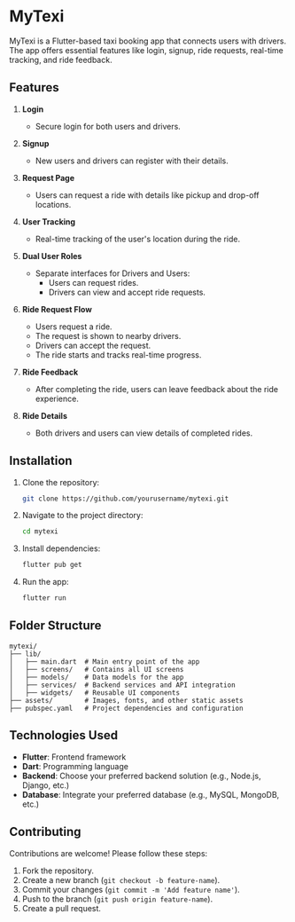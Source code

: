 # MyTexi

MyTexi is a Flutter-based taxi booking app that connects users with drivers. The app offers essential features like login, signup, ride requests, real-time tracking, and ride feedback.

## Features

1. **Login**
   - Secure login for both users and drivers.

2. **Signup**
   - New users and drivers can register with their details.

3. **Request Page**
   - Users can request a ride with details like pickup and drop-off locations.

4. **User Tracking**
   - Real-time tracking of the user's location during the ride.

5. **Dual User Roles**
   - Separate interfaces for Drivers and Users:
     - Users can request rides.
     - Drivers can view and accept ride requests.

6. **Ride Request Flow**
   - Users request a ride.
   - The request is shown to nearby drivers.
   - Drivers can accept the request.
   - The ride starts and tracks real-time progress.

7. **Ride Feedback**
   - After completing the ride, users can leave feedback about the ride experience.

8. **Ride Details**
   - Both drivers and users can view details of completed rides.

## Installation

1. Clone the repository:
   ```bash
   git clone https://github.com/yourusername/mytexi.git
   ```

2. Navigate to the project directory:
   ```bash
   cd mytexi
   ```

3. Install dependencies:
   ```bash
   flutter pub get
   ```

4. Run the app:
   ```bash
   flutter run
   ```

## Folder Structure

```plaintext
mytexi/
├── lib/
│   ├── main.dart  # Main entry point of the app
│   ├── screens/   # Contains all UI screens
│   ├── models/    # Data models for the app
│   ├── services/  # Backend services and API integration
│   ├── widgets/   # Reusable UI components
├── assets/        # Images, fonts, and other static assets
├── pubspec.yaml   # Project dependencies and configuration
```

## Technologies Used

- **Flutter**: Frontend framework
- **Dart**: Programming language
- **Backend**: Choose your preferred backend solution (e.g., Node.js, Django, etc.)
- **Database**: Integrate your preferred database (e.g., MySQL, MongoDB, etc.)

## Contributing

Contributions are welcome! Please follow these steps:

1. Fork the repository.
2. Create a new branch (`git checkout -b feature-name`).
3. Commit your changes (`git commit -m 'Add feature name'`).
4. Push to the branch (`git push origin feature-name`).
5. Create a pull request.

